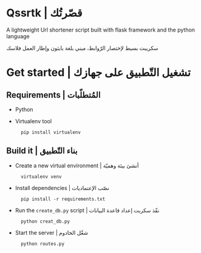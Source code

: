 # Qssrtk | قصّرتُك
A lightweight Url shortener script built with flask framework and the python language

سكريبت بسيط لإختصار الرّوابط، مبني بلغة بايثون وإطار العمل فلاسك
# Get started | تشغيل التّطبيق على جهازك

## Requirements | المُتطلّبات
- Python
- Virtualenv tool 


        pip install virtualenv


## Build it | بناء التّطبيق
- Create a new virtual environment | أنشئ بيئة وهميّة


        virtualenv venv


- Install dependencies | نصّب الإعتماديات


        pip install -r requirements.txt


- Run the `create_db.py` script | نفّذ سكربت إعداد قاعدة البيانات


        python creat_db.py


- Start the server | شغّل الخادوم


        python routes.py
    
    


